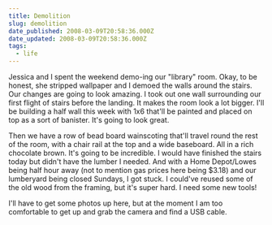 ```yaml
---
title: Demolition
slug: demolition
date_published: 2008-03-09T20:58:36.000Z
date_updated: 2008-03-09T20:58:36.000Z
tags:
  - life
---
```


Jessica and I spent the weekend demo-ing our "library" room. Okay, to be honest, she stripped wallpaper and I demoed the walls around the stairs. Our changes are going to look amazing. I took out one wall surrounding our first flight of stairs before the landing. It makes the room look a lot bigger. I'll be building a half wall this week with 1x6 that'll be painted and placed on top as a sort of banister. It's going to look great.

Then we have a row of bead board wainscoting that'll travel round the rest of the room, with a chair rail at the top and a wide baseboard. All in a rich chocolate brown. It's going to be incredible. I would have finished the stairs today but didn't have the lumber I needed. And with a Home Depot/Lowes being half hour away (not to mention gas prices here being $3.18) and our lumberyard being closed Sundays, I got stuck. I could've reused some of the old wood from the framing, but it's super hard. I need some new tools!

I'll have to get some photos up here, but at the moment I am too comfortable to get up and grab the camera and find a USB cable.
